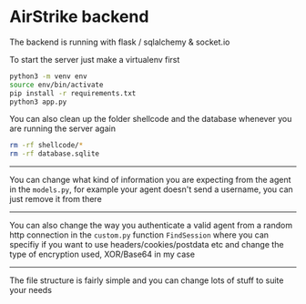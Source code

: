 # AirStrike backend

The backend is running with flask / sqlalchemy & socket.io

To start the server just make a virtualenv first

```bash
python3 -m venv env
source env/bin/activate
pip install -r requirements.txt
python3 app.py
```

You can also clean up the folder shellcode and the database whenever you are running the server again

```bash
rm -rf shellcode/*
rm -rf database.sqlite
```

---

You can change what kind of information you are expecting from the agent in the `models.py`, for example your agent doesn't send a username, you can just remove it from there

---

You can also change the way you authenticate a valid agent from a random http connection in the `custom.py` function `FindSession` where you can specifiy if you want to use headers/cookies/postdata etc and change the type of encryption used, XOR/Base64 in my case

---

The file structure is fairly simple and you can change lots of stuff to suite your needs
